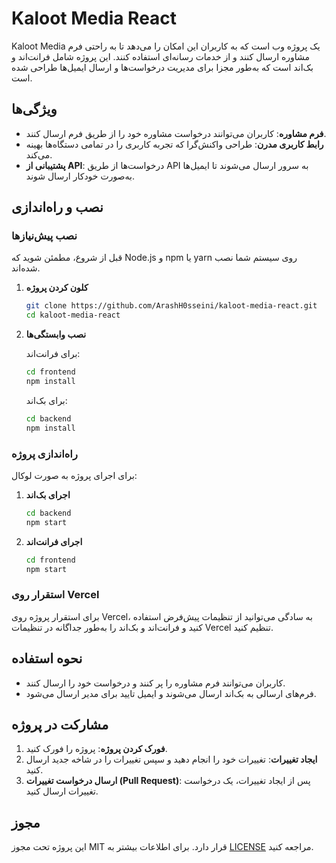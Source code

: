 # Kaloot Media React

Kaloot Media یک پروژه وب است که به کاربران این امکان را می‌دهد تا به راحتی فرم مشاوره ارسال کنند و از خدمات رسانه‌ای استفاده کنند. این پروژه شامل فرانت‌اند و بک‌اند است که به‌طور مجزا برای مدیریت درخواست‌ها و ارسال ایمیل‌ها طراحی شده است.

## ویژگی‌ها

- **فرم مشاوره**: کاربران می‌توانند درخواست مشاوره خود را از طریق فرم ارسال کنند.
- **رابط کاربری مدرن**: طراحی واکنش‌گرا که تجربه کاربری را در تمامی دستگاه‌ها بهینه می‌کند.
- **پشتیبانی از API**: درخواست‌ها از طریق API به سرور ارسال می‌شوند تا ایمیل‌ها به‌صورت خودکار ارسال شوند.

## نصب و راه‌اندازی

### نصب پیش‌نیازها

قبل از شروع، مطمئن شوید که Node.js و npm یا yarn روی سیستم شما نصب شده‌اند.

1. **کلون کردن پروژه**
    ```bash
    git clone https://github.com/ArashH0sseini/kaloot-media-react.git
    cd kaloot-media-react
    ```

2. **نصب وابستگی‌ها**

    برای فرانت‌اند:
    ```bash
    cd frontend
    npm install
    ```

    برای بک‌اند:
    ```bash
    cd backend
    npm install
    ```

### راه‌اندازی پروژه

برای اجرای پروژه به صورت لوکال:

1. **اجرای بک‌اند**
    ```bash
    cd backend
    npm start
    ```

2. **اجرای فرانت‌اند**
    ```bash
    cd frontend
    npm start
    ```

### استقرار روی Vercel

برای استقرار پروژه روی Vercel، به سادگی می‌توانید از تنظیمات پیش‌فرض استفاده کنید و فرانت‌اند و بک‌اند را به‌طور جداگانه در تنظیمات Vercel تنظیم کنید.

## نحوه استفاده

- کاربران می‌توانند فرم مشاوره را پر کنند و درخواست خود را ارسال کنند.
- فرم‌های ارسالی به بک‌اند ارسال می‌شوند و ایمیل تایید برای مدیر ارسال می‌شود.

## مشارکت در پروژه

1. **فورک کردن پروژه**: پروژه را فورک کنید.
2. **ایجاد تغییرات**: تغییرات خود را انجام دهید و سپس تغییرات را در شاخه جدید ارسال کنید.
3. **ارسال درخواست تغییرات (Pull Request)**: پس از ایجاد تغییرات، یک درخواست تغییرات ارسال کنید.

## مجوز

این پروژه تحت مجوز MIT قرار دارد. برای اطلاعات بیشتر به [LICENSE](LICENSE) مراجعه کنید.
